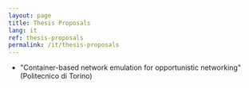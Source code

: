 ```yaml
---
layout: page
title: Thesis Proposals
lang: it
ref: thesis-proposals
permalink: /it/thesis-proposals
---
```


- "Container-based network emulation for opportunistic
networking" (Politecnico di Torino)


